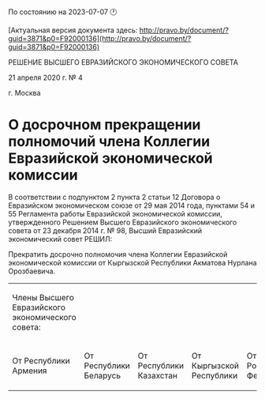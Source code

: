 По состоянию на 2023-07-07 &#x1F550;

[Актуальная версия документа здесь: http://pravo.by/document/?guid=3871&p0=F92000136](http://pravo.by/document/?guid=3871&p0=F92000136)

<p>РЕШЕНИЕ ВЫСШЕГО ЕВРАЗИЙСКОГО ЭКОНОМИЧЕСКОГО СОВЕТА</p>
<p>21 апреля 2020 г. № 4</p>
<p>г. Москва</p>
<h1>О досрочном прекращении полномочий члена Коллегии Евразийской экономической комиссии</h1>
<p>В соответствии с подпунктом 2 пункта 2 статьи 12 Договора о Евразийском экономическом союзе от 29 мая 2014 года, пунктами 54 и 55 Регламента работы Евразийской экономической комиссии, утвержденного Решением Высшего Евразийского экономического совета от 23 декабря 2014 г. № 98, Высший Евразийский экономический совет РЕШИЛ:</p>
<p>Прекратить досрочно полномочия члена Коллегии Евразийской экономической комиссии от Кыргызской Республики Акматова Нурлана Орозбаевича.</p>
<p></p>
<table>
<tr><td><p>Члены Высшего Евразийского экономического совета:</p></td></tr>
<tr>
<td><p>От Республики Армения</p></td>
<td><p>От Республики Беларусь</p></td>
<td><p>От Республики Казахстан</p></td>
<td><p>От Кыргызской Республики</p></td>
<td><p>От Российской Федерации</p></td>
</tr>
</table>
<p></p>